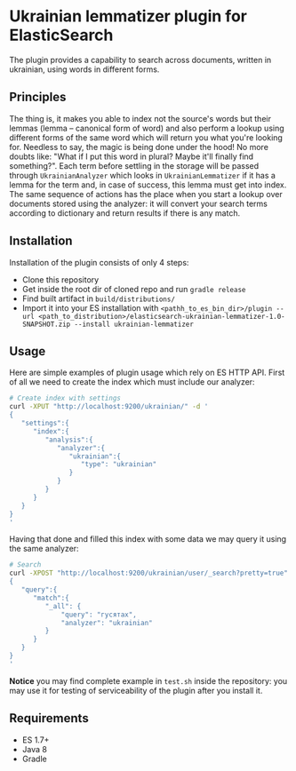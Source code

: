 # Ukrainian lemmatizer plugin for ElasticSearch

The plugin provides a capability to search across documents, written in ukrainian, using words in different forms. 

## Principles

The thing is, it makes you able to index not the source's words but their lemmas (lemma – canonical form of word) and also perform a lookup using different forms of the same word which will return you what you're looking for. Needless to say, the magic is being done under the hood! No more doubts like: "What if I put this word in plural? Maybe it'll finally find something?".
Each term before settling in the storage will be passed through ```UkrainianAnalyzer``` which looks in ```UkrainianLemmatizer``` if it has a lemma for the term and, in case of success, this lemma must get into index. The same sequence of actions has the place when you start a lookup over documents stored using the analyzer: it will convert your search terms according to dictionary and return results if there is any match.

## Installation

Installation of the plugin consists of only 4 steps:

 * Clone this repository
 * Get inside the root dir of cloned repo and run ```gradle release```
 * Find built artifact in ```build/distributions/```
 * Import it into your ES installation with ```<pathh_to_es_bin_dir>/plugin --url <path_to_distribution>/elasticsearch-ukrainian-lemmatizer-1.0-SNAPSHOT.zip --install ukrainian-lemmatizer```


## Usage

Here are simple examples of plugin usage which rely on ES HTTP API.
First of all we need to create the index which must include our analyzer:

```bash
# Create index with settings
curl -XPUT "http://localhost:9200/ukrainian/" -d '
{
   "settings":{
      "index":{
         "analysis":{
            "analyzer":{
               "ukrainian":{
                  "type": "ukrainian"
               }
            }
         }
      }
   }
}
'
```

Having that done and filled this index with some data we may query it using the same analyzer:

```bash
# Search
curl -XPOST "http://localhost:9200/ukrainian/user/_search?pretty=true" -d '
{
   "query":{
      "match":{
         "_all": {
             "query": "гусятах",
             "analyzer": "ukrainian"
         }
      }
   }
}
'
```

**Notice** you may find complete example in ```test.sh``` inside the repository: you may use it for testing of serviceability of the plugin after you install it.

## Requirements

* ES 1.7+
* Java 8
* Gradle
